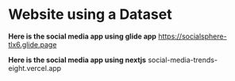 # Website using a Dataset

**Here is the social media app using glide app**
https://socialsphere-tlx6.glide.page

**Here is the social media app using nextjs**
social-media-trends-eight.vercel.app

